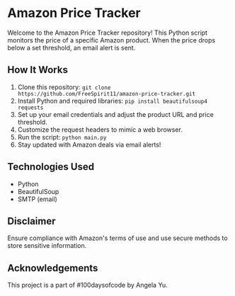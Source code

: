# Amazon Price Tracker

Welcome to the Amazon Price Tracker repository! This Python script monitors the price of a specific Amazon product. When the price drops below a set threshold, an email alert is sent.

## How It Works

1. Clone this repository: `git clone https://github.com/FreeSpirit11/amazon-price-tracker.git`
2. Install Python and required libraries: `pip install beautifulsoup4 requests`
3. Set up your email credentials and adjust the product URL and price threshold.
4. Customize the request headers to mimic a web browser.
5. Run the script: `python main.py`
6. Stay updated with Amazon deals via email alerts!

## Technologies Used

- Python
- BeautifulSoup
- SMTP (email)

## Disclaimer

Ensure compliance with Amazon's terms of use and use secure methods to store sensitive information.

## Acknowledgements

This project is a part of #100daysofcode by Angela Yu. 

